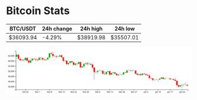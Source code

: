 # Bitcoin Stats

BTC/USDT|24h change|24h high|24h low|
|---|---|---|---|
|$36093.94|-4.29%|$38919.98|$35507.01|

<img src="./chart.svg">
